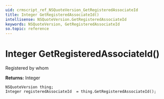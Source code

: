 ```yaml
---
uid: crmscript_ref_NSQuoteVersion_GetRegisteredAssociateId
title: Integer GetRegisteredAssociateId()
intellisense: NSQuoteVersion.GetRegisteredAssociateId
keywords: NSQuoteVersion, GetRegisteredAssociateId
so.topic: reference
---
```


# Integer GetRegisteredAssociateId()

Registered by whom

**Returns:** Integer

```crmscript
NSQuoteVersion thing;
Integer registeredAssociateId  = thing.GetRegisteredAssociateId();
```


